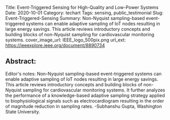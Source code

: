Title: Event-Triggered Sensing for High-Quality and Low-Power Systems
Date: 2020-10-01
Category: techart
Tags: sensing, public_testimonial
Slug: Event-Triggered-Sensing
Summary: Non-Nyquist sampling-based event-triggered systems can enable adaptive sampling of IoT nodes resulting in large energy savings. This article reviews introductory concepts and building blocks of non-Nyquist sampling for cardiovascular monitoring systems.
cover_image_url: IEEE_logo_500pix.png
url_ext: https://ieeexplore.ieee.org/document/8890734

## Abstract:
Editor's notes: Non-Nyquist sampling-based event-triggered systems can enable adaptive sampling of IoT nodes resulting in large energy savings. This article reviews introductory concepts and building blocks of non-Nyquist sampling for cardiovascular monitoring systems. It further analyzes the performance of a knowledge-based adaptive sampling strategy applied to biophysiological signals such as electrocardiogram resulting in the order of magnitude reduction in sampling rates. -Subhanshu Gupta, Washington State University.
